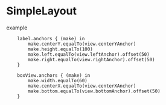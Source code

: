 # SimpleLayout

example

        label.anchors { (make) in
            make.centerY.equalTo(view.centerYAnchor)
            make.height.equalTo(100)
            make.left.equalTo(view.leftAnchor).offset(50)
            make.right.equalTo(view.rightAnchor).offset(50)
        }
        
        boxView.anchors { (make) in
            make.width.equalTo(60)
            make.centerX.equalTo(view.centerXAnchor)
            make.bottom.equalTo(view.bottomAnchor).offset(50)
        }
